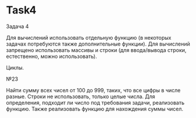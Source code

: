 # Task4
Задача 4

Для вычислений использовать отдельную функцию (в некоторых задачах потребуются также дополнительные функции). Для вычислений запрещено использовать массивы и строки (для ввода/вывода строки, естественно, можно использовать).

Циклы.

№23

Найти сумму всех чисел от 100 до 999, таких, что все цифры в числе разные. Строки не использовать, только целые числа. Для определения, подходит ли число под требования задачи, реализовать функцию. Также реализовать функцию для нахождения суммы чисел.
